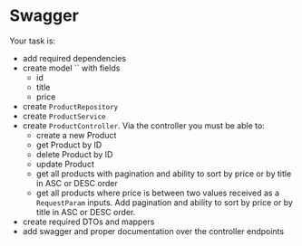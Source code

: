 # Swagger

Your task is:
- add required dependencies
- create model `` with fields
    - id
    - title
    - price
- create `ProductRepository`
- create `ProductService`
- create `ProductController`. Via the controller you must be able to:
    - create a new Product
    - get Product by ID
    - delete Product by ID
    - update Product
    - get all products with pagination and ability to sort by price or by title in ASC or DESC order
    - get all products where price is between two values received as a `RequestParam` inputs. 
        Add pagination and ability to sort by price or by title in ASC or DESC order.
- create required DTOs and mappers
- add swagger and proper documentation over the controller endpoints
